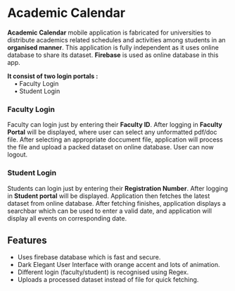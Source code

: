 # Academic Calendar
**Academic Calendar** mobile application is fabricated for universities to distribute academics related schedules and activities among students in an **organised manner**. This application is fully independent as it uses online database to share its dataset. **Firebase** is used as online database in this app.

**It consist of two login portals :**  
    • Faculty Login  
    • Student Login

### Faculty Login
Faculty can login just by entering their **Faculty ID**. After logging in **Faculty Portal** will be displayed, where user can select any unformatted pdf/doc file. After selecting an appropriate doccument file, application will process the file and upload a packed dataset on online database. User can now logout.  

### Student Login
Students can login just by entering their **Registration Number**. After logging in **Student portal** will be displayed. Application then fetches the latest dataset from online database. After fetching finishes, application displays a searchbar which can be used to enter a valid date, and application will display all events on corresponding date.  

## Features
- Uses firebase database which is fast and secure.
- Dark Elegant User Interface with orange accent and lots of animation.
-	Different login (faculty/student) is recognised using Regex.
- Uploads a processed dataset instead of file for quick fetching.

